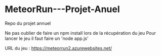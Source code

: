 # MeteorRun---Projet-Anuel

Repo du projet annuel

Ne pas oublier de faire un npm install lors de la récupération du jeu
Pour lancer le jeu il faut faire un 'node app.js'

URL du jeu : https://meteorrun2.azurewebsites.net/
